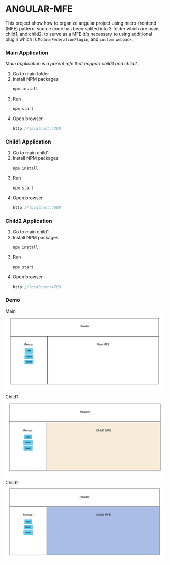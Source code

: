 # ANGULAR-MFE

 This project show how to organize angular project using micro-frontend (MFE) pattern, source code has been splited into 3 folder which are main, child1, and child2, to serve as a MFE it's necessary to using additional plugin which is `ModuleFederationPlugin`, and `custom webpack`.


### Main Application

_Main application is a parent mfe that impport child1 and child2 ._

1. Go to main folder
2. Install NPM packages
   ```sh
   npm install
   ```
3. Run 
   ```sh
   npm start
   ```
4. Open browser
   ```js
   http://localhost:4200
   ```


### Child1 Application

1. Go to main child1
2. Install NPM packages
   ```sh
   npm install
   ```
3. Run 
   ```sh
   npm start
   ```
4. Open browser
   ```js
   http://localhost:4600
   ```


### Child2 Application

1. Go to main child1
2. Install NPM packages
   ```sh
   npm install
   ```
3. Run 
   ```sh
   npm start
   ```
4. Open browser
   ```js
   http://localhost:4700
   ```


### Demo
Main
![Alt text](ui_main.png?raw=true "Main Page")
Child1
![Alt text](ui_child1.png?raw=true "Child1 Page")
Child2
![Alt text](ui_child2.png?raw=true "Child2 Page")